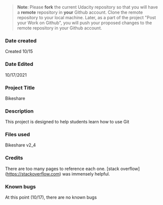 >**Note**: Please **fork** the current Udacity repository so that you will have a **remote** repository in **your** Github account. Clone the remote repository to your local machine. Later, as a part of the project "Post your Work on Github", you will push your proposed changes to the remote repository in your Github account.

### Date created
Created 10/15

### Date Edited
10/17/2021

### Project Title
Bikeshare

### Description
This project is designed to help students learn how to use Git

### Files used
Bikeshare v2_4

### Credits
There are too many pages to reference each one. [stack overflow] (https://stackoverflow.com) was immensely helpful.

### Known bugs
At this point (10/17), there are no known bugs
